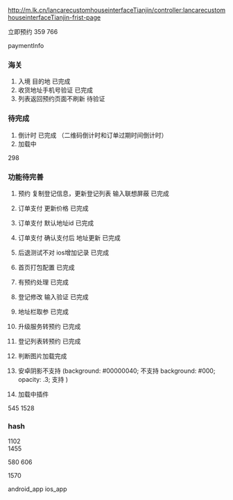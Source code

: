 http://m.lk.cn/lancarecustomhouseinterfaceTianjin/controller:lancarecustomhouseinterfaceTianjin-frist-page

立即预约
359
766


paymentInfo


### 海关
1. 入境 目的地  已完成
2. 收货地址手机号验证    已完成
3. 列表返回预约页面不刷新  待验证

### 待完成
1. 倒计时  已完成 （二维码倒计时和订单过期时间倒计时）
2. 加载中  


298

### 功能待完善
1. 预约 复制登记信息，更新登记列表    输入联想屏蔽  已完成
2. 订单支付  更新价格               已完成
3. 订单支付  默认地址id         已完成   
4. 订单支付  确认支付后 地址更新   已完成

5. 后退测试不对  ios增加记录      已完成
6. 首页打包配置                   已完成
7. 有预约处理                    已完成

1. 登记修改 输入验证  已完成
2. 地址栏取参  已完成
3. 升级服务转预约 已完成
4. 登记列表转预约 已完成

1. 判断图片加载完成
2. 安卓阴影不支持  (background: #00000040; 不支持 background: #000; opacity: .3; 支持 )
3. 加载中插件


545
1528
### hash
1102  
1455

580
606

1570

android_app
ios_app



